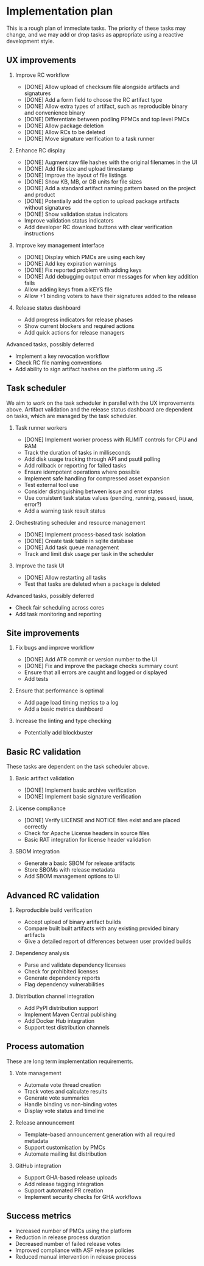 # Implementation plan

This is a rough plan of immediate tasks. The priority of these tasks may change, and we may add or drop tasks as appropriate using a reactive development style.

## UX improvements

1. Improve RC workflow
   - [DONE] Allow upload of checksum file alongside artifacts and signatures
   - [DONE] Add a form field to choose the RC artifact type
   - [DONE] Allow extra types of artifact, such as reproducible binary and convenience binary
   - [DONE] Differentiate between podling PPMCs and top level PMCs
   - [DONE] Allow package deletion
   - [DONE] Allow RCs to be deleted
   - [DONE] Move signature verification to a task runner

2. Enhance RC display
   - [DONE] Augment raw file hashes with the original filenames in the UI
   - [DONE] Add file size and upload timestamp
   - [DONE] Improve the layout of file listings
   - [DONE] Show KB, MB, or GB units for file sizes
   - [DONE] Add a standard artifact naming pattern based on the project and product
   - [DONE] Potentially add the option to upload package artifacts without signatures
   - [DONE] Show validation status indicators
   - Improve validation status indicators
   - Add developer RC download buttons with clear verification instructions

3. Improve key management interface
   - [DONE] Display which PMCs are using each key
   - [DONE] Add key expiration warnings
   - [DONE] Fix reported problem with adding keys
   - [DONE] Add debugging output error messages for when key addition fails
   - Allow adding keys from a KEYS file
   - Allow +1 binding voters to have their signatures added to the release

4. Release status dashboard
   - Add progress indicators for release phases
   - Show current blockers and required actions
   - Add quick actions for release managers

Advanced tasks, possibly deferred
   - Implement a key revocation workflow
   - Check RC file naming conventions
   - Add ability to sign artifact hashes on the platform using JS

## Task scheduler

We aim to work on the task scheduler in parallel with the UX improvements above. Artifact validation and the release status dashboard are dependent on tasks, which are managed by the task scheduler.

1. Task runner workers
   - [DONE] Implement worker process with RLIMIT controls for CPU and RAM
   - Track the duration of tasks in milliseconds
   - Add disk usage tracking through API and psutil polling
   - Add rollback or reporting for failed tasks
   - Ensure idempotent operations where possible
   - Implement safe handling for compressed asset expansion
   - Test external tool use
   - Consider distinguishing between issue and error states
   - Use consistent task status values (pending, running, passed, issue, error?)
   - Add a warning task result status

2. Orchestrating scheduler and resource management
   - [DONE] Implement process-based task isolation
   - [DONE] Create task table in sqlite database
   - [DONE] Add task queue management
   - Track and limit disk usage per task in the scheduler

3. Improve the task UI
   - [DONE] Allow restarting all tasks
   - Test that tasks are deleted when a package is deleted

Advanced tasks, possibly deferred
   - Check fair scheduling across cores
   - Add task monitoring and reporting

## Site improvements

1. Fix bugs and improve workflow
   - [DONE] Add ATR commit or version number to the UI
   - [DONE] Fix and improve the package checks summary count
   - Ensure that all errors are caught and logged or displayed
   - Add tests

2. Ensure that performance is optimal
   - Add page load timing metrics to a log
   - Add a basic metrics dashboard

3. Increase the linting and type checking
   - Potentially add blockbuster

## Basic RC validation

These tasks are dependent on the task scheduler above.

1. Basic artifact validation
   - [DONE] Implement basic archive verification
   - [DONE] Implement basic signature verification

2. License compliance
   - [DONE] Verify LICENSE and NOTICE files exist and are placed correctly
   - Check for Apache License headers in source files
   - Basic RAT integration for license header validation

3. SBOM integration
   - Generate a basic SBOM for release artifacts
   - Store SBOMs with release metadata
   - Add SBOM management options to UI

## Advanced RC validation

1. Reproducible build verification
   - Accept upload of binary artifact builds
   - Compare built built artifacts with any existing provided binary artifacts
   - Give a detailed report of differences between user provided builds

2. Dependency analysis
   - Parse and validate dependency licenses
   - Check for prohibited licenses
   - Generate dependency reports
   - Flag dependency vulnerabilities

3. Distribution channel integration
   - Add PyPI distribution support
   - Implement Maven Central publishing
   - Add Docker Hub integration
   - Support test distribution channels

## Process automation

These are long term implementation requirements.

1. Vote management
   - Automate vote thread creation
   - Track votes and calculate results
   - Generate vote summaries
   - Handle binding vs non-binding votes
   - Display vote status and timeline

2. Release announcement
   - Template-based announcement generation with all required metadata
   - Support customisation by PMCs
   - Automate mailing list distribution

3. GitHub integration
   - Support GHA-based release uploads
   - Add release tagging integration
   - Support automated PR creation
   - Implement security checks for GHA workflows

## Success metrics

- Increased number of PMCs using the platform
- Reduction in release process duration
- Decreased number of failed release votes
- Improved compliance with ASF release policies
- Reduced manual intervention in release process
